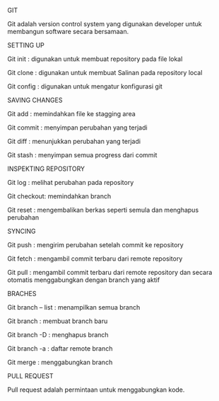 GIT

Git adalah version control system yang digunakan developer untuk membangun software secara bersamaan. 


SETTING UP

Git init		: digunakan untuk membuat repository pada file lokal

Git clone	  : digunakan untuk membuat Salinan pada repository local

Git config	: digunakan untuk mengatur konfigurasi git


SAVING CHANGES

Git add		  : memindahkan file ke stagging area

Git commit	: menyimpan perubahan yang terjadi

Git diff		: menunjukkan perubahan yang terjadi

Git stash	  : menyimpan semua progress dari commit


INSPEKTING REPOSITORY

Git log		  : melihat perubahan pada repository

Git checkout: memindahkan branch

Git reset	  : mengembalikan berkas seperti semula dan menghapus perubahan


SYNCING

Git push	  : mengirim perubahan setelah commit ke repository

Git fetch	  : mengambil commit terbaru dari remote repository

Git pull		: mengambil commit terbaru dari remote repository dan secara otomatis menggabungkan dengan branch yang aktif


BRACHES

Git branch – list			      : menampilkan semua branch

Git branch <nama branch>	  : membuat branch baru

Git branch -D <nama branch>	: menghapus branch

Git branch -a			          : daftar remote branch

Git merge			              : menggabungkan branch


PULL REQUEST

Pull request adalah permintaan untuk menggabungkan kode. 
